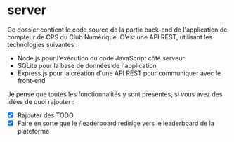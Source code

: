 # server
Ce dossier contient le code source de la partie back-end de l'application de compteur de CPS du Club Numérique. C'est une API REST, utilisant les technologies suivantes :

- Node.js pour l'exécution du code JavaScript côté serveur
- SQLite pour la base de données de l'application
- Express.js pour la création d'une API REST pour communiquer avec le front-end

Je pense que toutes les fonctionnalités y sont présentes, si vous avez des idées de quoi rajouter : 

- [x] Rajouter des TODO
- [x] Faire en sorte que le /leaderboard redirige vers le leaderboard de la plateforme
